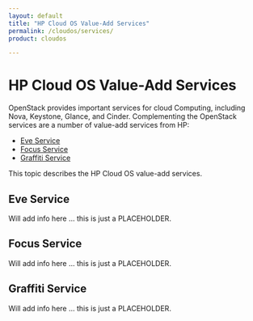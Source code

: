 ```yaml
---
layout: default
title: "HP Cloud OS Value-Add Services"
permalink: /cloudos/services/
product: cloudos

---
```


# HP Cloud OS Value-Add Services

OpenStack provides important services for cloud Computing, including Nova, Keystone, Glance, and Cinder.  Complementing the OpenStack services are a number of value-add 
services from HP:

* [Eve Service](#eve-service)
* [Focus Service](#focus-service)
* [Graffiti Service](#graffiti-service)

This topic describes the HP Cloud OS value-add services.

## Eve Service

Will add info here ... this is just a PLACEHOLDER.  

## Focus Service

Will add info here ... this is just a PLACEHOLDER. 

## Graffiti Service

Will add info here ... this is just a PLACEHOLDER. 


